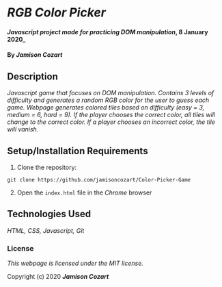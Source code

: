 # _RGB Color Picker_

#### _Javascript project made for practicing DOM manipulation_, 8 January 2020_

#### By _**Jamison Cozart**_

## Description

_Javascript game that focuses on DOM manipulation. Contains 3 levels of difficulty and generates a random RGB color for the user to guess each game. Webpage generates colored tiles based on difficulty (easy = 3, medium = 6, hard = 9). If the player chooses the correct color, all tiles will change to the correct color. If a player chooses an incorrect color, the tile will vanish._

## Setup/Installation Requirements

1. Clone the repository:
  ```
  git clone https://github.com/jamisoncozart/Color-Picker-Game
  ```
2. Open the `index.html` file in the *Chrome* browser

## Technologies Used

_HTML, CSS, Javascript, Git_

### License

*This webpage is licensed under the MIT license.*

Copyright (c) 2020 **_Jamison Cozart_**